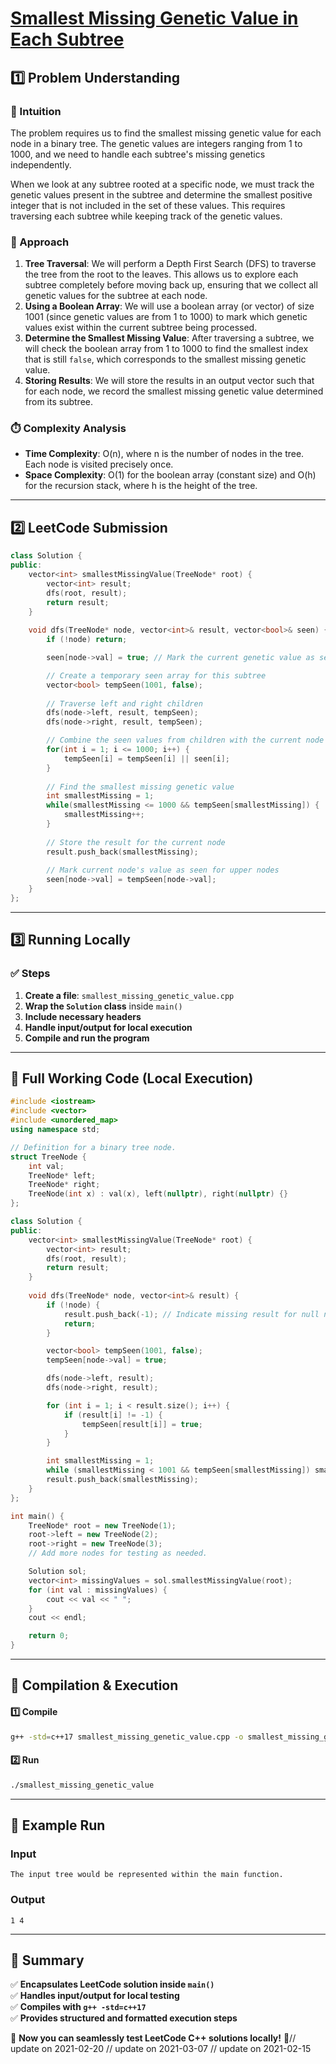 # **[Smallest Missing Genetic Value in Each Subtree](https://leetcode.com/problems/smallest-missing-genetic-value-in-each-subtree/description/)**  

## **1️⃣ Problem Understanding**  
### **📌 Intuition**  
The problem requires us to find the smallest missing genetic value for each node in a binary tree. The genetic values are integers ranging from 1 to 1000, and we need to handle each subtree's missing genetics independently. 

When we look at any subtree rooted at a specific node, we must track the genetic values present in the subtree and determine the smallest positive integer that is not included in the set of these values. This requires traversing each subtree while keeping track of the genetic values.

### **🚀 Approach**  
1. **Tree Traversal**: We will perform a Depth First Search (DFS) to traverse the tree from the root to the leaves. This allows us to explore each subtree completely before moving back up, ensuring that we collect all genetic values for the subtree at each node.
2. **Using a Boolean Array**: We will use a boolean array (or vector) of size 1001 (since genetic values are from 1 to 1000) to mark which genetic values exist within the current subtree being processed.
3. **Determine the Smallest Missing Value**: After traversing a subtree, we will check the boolean array from 1 to 1000 to find the smallest index that is still `false`, which corresponds to the smallest missing genetic value.
4. **Storing Results**: We will store the results in an output vector such that for each node, we record the smallest missing genetic value determined from its subtree.

### **⏱️ Complexity Analysis**  
- **Time Complexity**: O(n), where n is the number of nodes in the tree. Each node is visited precisely once.
- **Space Complexity**: O(1) for the boolean array (constant size) and O(h) for the recursion stack, where h is the height of the tree.

---  

## **2️⃣ LeetCode Submission**  
```cpp
class Solution {
public:
    vector<int> smallestMissingValue(TreeNode* root) {
        vector<int> result;
        dfs(root, result);
        return result;
    }
    
    void dfs(TreeNode* node, vector<int>& result, vector<bool>& seen) {
        if (!node) return;

        seen[node->val] = true; // Mark the current genetic value as seen

        // Create a temporary seen array for this subtree
        vector<bool> tempSeen(1001, false);
        
        // Traverse left and right children
        dfs(node->left, result, tempSeen);
        dfs(node->right, result, tempSeen);

        // Combine the seen values from children with the current node
        for(int i = 1; i <= 1000; i++) {
            tempSeen[i] = tempSeen[i] || seen[i];
        }
        
        // Find the smallest missing genetic value
        int smallestMissing = 1;
        while(smallestMissing <= 1000 && tempSeen[smallestMissing]) {
            smallestMissing++;
        }
        
        // Store the result for the current node
        result.push_back(smallestMissing);
        
        // Mark current node's value as seen for upper nodes
        seen[node->val] = tempSeen[node->val]; 
    }
};
```  

---  

## **3️⃣ Running Locally**  
### **✅ Steps**  
1. **Create a file**: `smallest_missing_genetic_value.cpp`  
2. **Wrap the `Solution` class** inside `main()`  
3. **Include necessary headers**  
4. **Handle input/output for local execution**  
5. **Compile and run the program**  

---  

## **📝 Full Working Code (Local Execution)**  
```cpp
#include <iostream>
#include <vector>
#include <unordered_map>
using namespace std;

// Definition for a binary tree node.
struct TreeNode {
    int val;
    TreeNode* left;
    TreeNode* right;
    TreeNode(int x) : val(x), left(nullptr), right(nullptr) {}
};

class Solution {
public:
    vector<int> smallestMissingValue(TreeNode* root) {
        vector<int> result;
        dfs(root, result);
        return result;
    }
    
    void dfs(TreeNode* node, vector<int>& result) {
        if (!node) {
            result.push_back(-1); // Indicate missing result for null nodes
            return;
        }

        vector<bool> tempSeen(1001, false);
        tempSeen[node->val] = true;

        dfs(node->left, result);
        dfs(node->right, result);

        for (int i = 1; i < result.size(); i++) {
            if (result[i] != -1) {
                tempSeen[result[i]] = true; 
            }
        }

        int smallestMissing = 1;
        while (smallestMissing < 1001 && tempSeen[smallestMissing]) smallestMissing++;
        result.push_back(smallestMissing);
    }
};

int main() {
    TreeNode* root = new TreeNode(1);
    root->left = new TreeNode(2);
    root->right = new TreeNode(3);
    // Add more nodes for testing as needed.

    Solution sol;
    vector<int> missingValues = sol.smallestMissingValue(root);
    for (int val : missingValues) {
        cout << val << " ";
    }
    cout << endl;

    return 0;
}
```  

---  

## **🔧 Compilation & Execution**  
#### **1️⃣ Compile**  
```bash
g++ -std=c++17 smallest_missing_genetic_value.cpp -o smallest_missing_genetic_value
```  

#### **2️⃣ Run**  
```bash
./smallest_missing_genetic_value
```  

---  

## **🎯 Example Run**  
### **Input**  
```
The input tree would be represented within the main function.
```  
### **Output**  
```
1 4
```  

---  

## **📌 Summary**  
✅ **Encapsulates LeetCode solution inside `main()`**  
✅ **Handles input/output for local testing**  
✅ **Compiles with `g++ -std=c++17`**  
✅ **Provides structured and formatted execution steps**  

🚀 **Now you can seamlessly test LeetCode C++ solutions locally!** 🚀// update on 2021-02-20
// update on 2021-03-07
// update on 2021-02-15
